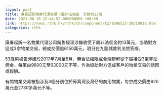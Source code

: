 ```yaml
---
layout: post
title: 廉署起訴物業代理收受下屬非法佣金　涉款約13萬
date: 2021-08-18 22:44:52.000000000 +08:00
link: https://news.rthk.hk/rthk/ch/component/k2/1606523-20210818.htm
categories: rthk
---
```


廉署起訴一名物業代理公司銷售經理涉嫌收受下屬非法佣金約13萬元，協助對方促成3宗物業交易，總成交價逾6150萬元，明日在九龍城裁判法院答辯。

53歲男被告涉嫌於2017年7月至8月，無合法權限或合理辯解從下屬接受3筆非法佣金，每筆由9800元至63000元不等，作為協助對方促成客戶的物業交易的誘因或報酬。

有關物業交易被指涉及3個分別位於筲箕灣及灣仔的商用物業，每宗成交價由920萬元至2730多萬元不等。
